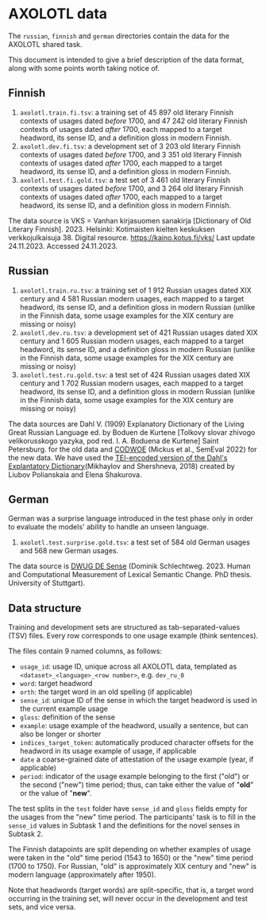 # AXOLOTL data

The `russian`, `finnish` and `german` directories contain the data for the AXOLOTL shared task. 

This document is intended to give a brief description of the data format, along with some points worth taking notice of.

## Finnish

1. `axolotl.train.fi.tsv`: a training set of 45 897 old literary Finnish contexts of usages dated _before_ 1700, and 47 242 old literary Finnish contexts of usages dated _after_ 1700,
each mapped to a target headword, its sense ID, and a definition gloss in modern Finnish.
2. `axolotl.dev.fi.tsv`: a development set of 3 203 old literary Finnish contexts of usages dated _before_ 1700, and 3 351 old literary Finnish contexts of usages dated _after_ 1700,
each mapped to a target headword, its sense ID, and a definition gloss in modern Finnish.
3. `axolotl.test.fi.gold.tsv`: a test set of 3 461 old literary Finnish contexts of usages dated _before_ 1700, and 3 264 old literary Finnish contexts of usages dated _after_ 1700,
each mapped to a target headword, its sense ID, and a definition gloss in modern Finnish.

The data source is VKS = Vanhan kirjasuomen sanakirja [Dictionary of Old Literary Finnish]. 2023. Helsinki: Kotimaisten kielten keskuksen verkkojulkaisuja 38. Digital resource. https://kaino.kotus.fi/vks/ Last update 24.11.2023. Accessed 24.11.2023.

## Russian

1. `axolotl.train.ru.tsv`: a training set of 1 912 Russian usages dated XIX century and 4 581 Russian modern usages, each mapped to a target headword, its sense ID, and a definition gloss in modern Russian (unlike in the Finnish data, some usage examples for the XIX century are missing or noisy)
2. `axolotl.dev.ru.tsv`: a development set of 421 Russian usages dated XIX century and 1 605 Russian modern usages, each mapped to a target headword, its sense ID, and a definition gloss in modern Russian (unlike in the Finnish data, some usage examples for the XIX century are missing or noisy)
3. `axolotl.test.ru.gold.tsv`: a test set of 424 Russian usages dated XIX century and 1 702 Russian modern usages, each mapped to a target headword, its sense ID, and a definition gloss in modern Russian (unlike in the Finnish data, some usage examples for the XIX century are missing or noisy)

The data sources are Dahl V. (1909) Explanatory Dictionary of the Living Great Russian Language ed. by Boduen de Kurtene [Tolkovy slovar zhivogo velikorusskogo yazyka, pod red. I. A. Boduena de Kurtene] Saint Petersburg. for the old data and [CODWOE](https://aclanthology.org/2022.semeval-1.1/) (Mickus et al., SemEval 2022)  for the new data. We have used the [TEI-encoded version of the Dahl's Explantatory Dictionary](https://www.dialog-21.ru/media/4551/mikhaylovsaplusshershnevadm.pdf)(Mikhaylov and Shershneva, 2018) created by Liubov Polianskaia and Elena Shakurova.

## German

German was a surprise language introduced in the test phase only in order to evaluate the models' ability to handle an unseen language.

1. `axolotl.test.surprise.gold.tsv`: a test set of 584 old German usages and 568 new German usages.

The data source is [DWUG DE Sense](https://www.ims.uni-stuttgart.de/forschung/ressourcen/experiment-daten/dwug-de-sense/) (Dominik Schlechtweg. 2023. Human and Computational Measurement of Lexical Semantic Change. PhD thesis. University of Stuttgart).

## Data structure

Training and development sets are structured as tab-separated-values (TSV) files. 
Every row corresponds to one usage example (think sentences).

The files contain 9 named columns, as follows:

- `usage_id`: usage ID, unique across all AXOLOTL data, templated as `<dataset>_<language>_<row number>`, e.g. `dev_ru_0`
- `word`: target headword 
- `orth`: the target word in an old spelling (if applicable)
- `sense_id`: unique ID of the sense in which the target headword is used in the current example usage 
- `gloss`: definition of the sense
- `example`: usage example of the headword, usually a sentence, but can also be longer or shorter 
- `indices_target_token`: automatically produced character offsets for the headword in its usage example of usage, if applicable 
- `date` a coarse-grained date of attestation of the usage example (year, if applicable)
- `period`: indicator of the usage example belonging to the first ("old") or the second ("new") time period; 
thus, can take either the value of "**old**" or the value of "**new**". 

The test splits in the `test` folder have `sense_id` and `gloss` fields empty for the usages from the "new" time period.
The participants' task is to fill in the `sense_id` values in Subtask 1 and the definitions for the novel senses in Subtask 2. 

The Finnish datapoints are split depending on whether examples of usage were taken in the "old" time period (1543 to 1650) or the "new" time period (1700 to 1750). For Russian, "old" is approximately XIX century and "new" is modern language (approximately after 1950).

Note that headwords (target words) are split-specific, that is, a target word occurring in the training set, 
will never occur in the development and test sets, and vice versa.
